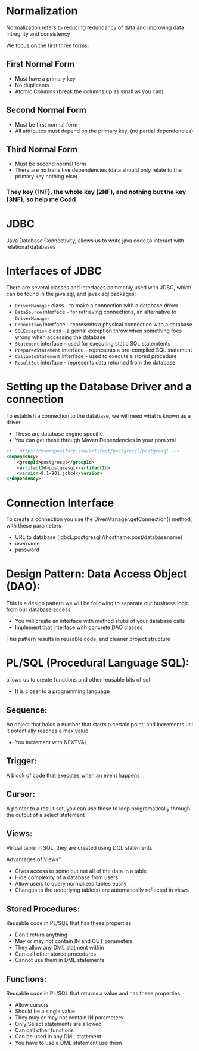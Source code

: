 # Normalization

Normalization refers to reducing redundancy of data and improving data intregrity and consistency

We focus on the first three forms:

## First Normal Form

- Must have a primary key
- No duplicants
- Atomic Columns (break the columns up as small as you can)

## Second Normal Form

- Must be first normal form
- All attributes must depend on the primary key, (no partial dependencies)

## Third Normal Form

- Must be second normal form
- There are no transitive dependencies (data should only relate to the primary key nothing else)

### They key (1NF), the whole key (2NF), and nothing but the key (3NF), so help me Codd

# JDBC

Java Database Connectivity, allows us to write java code to interact with relational databases

# Interfaces of JDBC

There are several classes and interfaces commonly used with JDBC, which can be found in the java.sql, and javax.sql packages:

- `DriverManager` class - to make a connection with a database driver
- `DataSource` interface - for retrieving connections, an alternative to `DriverManager`
- `Connection` interface - represents a physical connection with a database
- `SQLException` class - a gernal exception throw when something foes wrong when accessing the database
- `Statement` interface - used for executing static SQL statemtents
- `PreparedStatement` interface - represents a pre-compiled SQL statement
- `CallableStatement` interface - used to execute a stored procedure
- `ResultSet` interface - represents data returned from the database

# Setting up the Database Driver and a connection

To establish a connection to the database, we will need what is known as a driver
- These are database engine specific
- You can get these through Maven Dependencies in your pom.xml

```xml
<!-- https://mvnrepository.com/artifact/postgresql/postgresql -->
<dependency>
	<groupId>postgresql</groupId>
	<artifactId>postgresql</artifactId>
	<version>9.1-901.jdbc4</version>
</dependency>
```

# Connection Interface

To create a connection you use the DiverManager.getConnection() method, with these parameters
- URL to database (jdbcL:postgresql://hostname:post/databasename)
- username
- password

# Design Pattern: Data Access Object (DAO):

This is a design pattern we will be following to separate our business logic from our database access
- You will create an interface with method stubs of your database calls
- Implement that interface with concrete DAO classes

This pattern results in reusable code, and cleaner project structure

# PL/SQL (Procedural Language SQL):
allows us to create functions and other reusable bits of sql
- It is closer to a programming language

## Sequence:
An object that holds a number that starts a certain point, and increments util it potentially reaches a max value
- You increment with NEXTVAL

## Trigger:
A block of code that executes when an event happens

## Cursor:
A pointer to a result set, you can use these to loop programatically through the output of a select statement

## Views:
Virtual table in SQL, they are created using DQL statements

Advantages of Views"
- Gives access to some but not all of the data in a table
- Hide complexity of a database from users
- Allow users to query normalized tables easily
- Changes to the underlying table(s) are automatically reflected in views

## Stored Procedures:
Reusable code in PL/SQL that has these properties
- Don't return anything
- May or may not contain IN and OUT parameters
- They allow any DML statment within
- Can call other stored procedures
- Cannot use them in DML statements

## Functions:
Reusable code in PL/SQL that returns a value and has these properties:
- Allow cursors
- Should be a single value
- They may or may not contain IN parameters
- Only Select statements are allowed
- Can call other functions
- Can be used in any DML statement
- You have to use a DML statement use them